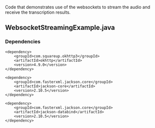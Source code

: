 Code that demonstrates use of the websockets to stream the audio and receive the transcription results.

## WebsocketStreamingExample.java ##

### Dependencies ###

```		
<dependency>
    <groupId>com.squareup.okhttp3</groupId>
    <artifactId>okhttp</artifactId>
    <version>4.9.0</version>
</dependency>
```
```
<dependency>
    <groupId>com.fasterxml.jackson.core</groupId>
    <artifactId>jackson-core</artifactId>
    <version>2.10.5</version>
</dependency>
```

```
<dependency>
    <groupId>com.fasterxml.jackson.core</groupId>
    <artifactId>jackson-databind</artifactId>
    <version>2.10.5</version>
</dependency>
```